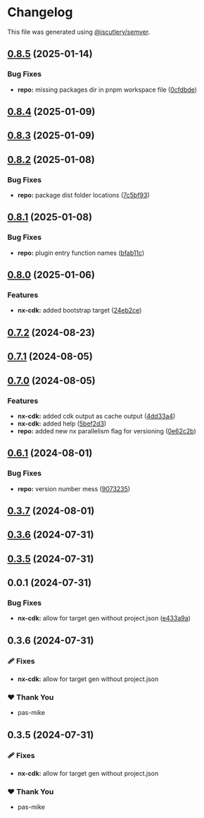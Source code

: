 # Changelog

This file was generated using [@jscutlery/semver](https://github.com/jscutlery/semver).

## [0.8.5](https://github.com/plastic-ant/packages/compare/nx-cdk@0.8.4...nx-cdk@0.8.5) (2025-01-14)


### Bug Fixes

* **repo:** missing packages dir in pnpm workspace file ([0cfdbde](https://github.com/plastic-ant/packages/commit/0cfdbde0bdda4aa4f903a0c05735aa5543d53808))

## [0.8.4](https://github.com/plastic-ant/packages/compare/nx-cdk@0.8.3...nx-cdk@0.8.4) (2025-01-09)

## [0.8.3](https://github.com/plastic-ant/packages/nx-cdk/compare/nx-cdk@0.8.2...nx-cdk@0.8.3) (2025-01-09)

## [0.8.2](https://github.com/plastic-ant/packages/compare/nx-cdk@0.8.1...nx-cdk@0.8.2) (2025-01-08)


### Bug Fixes

* **repo:** package dist folder locations ([7c5bf93](https://github.com/plastic-ant/packages/commit/7c5bf93c8f7a7627e4519908c82de712056cf42b))

## [0.8.1](https://github.com/plastic-ant/packages/compare/nx-cdk@0.8.0...nx-cdk@0.8.1) (2025-01-08)


### Bug Fixes

* **repo:** plugin entry function names ([bfab11c](https://github.com/plastic-ant/packages/commit/bfab11c76f377adf1713711877fa89bfa530d0e1))

## [0.8.0](https://github.com/plastic-ant/packages/compare/nx-cdk@0.7.2...nx-cdk@0.8.0) (2025-01-06)


### Features

* **nx-cdk:** added bootstrap target ([24eb2ce](https://github.com/plastic-ant/packages/commit/24eb2cedf00df510f46280d873c49e821498dabd))

## [0.7.2](https://github.com/plastic-ant/packages/compare/nx-cdk@0.7.1...nx-cdk@0.7.2) (2024-08-23)

## [0.7.1](https://github.com/plastic-ant/packages/compare/nx-cdk@0.7.0...nx-cdk@0.7.1) (2024-08-05)

## [0.7.0](https://github.com/plastic-ant/packages/compare/nx-cdk@0.6.1...nx-cdk@0.7.0) (2024-08-05)


### Features

* **nx-cdk:** added cdk output as cache output ([4dd33a4](https://github.com/plastic-ant/packages/commit/4dd33a474ddc83ed17c189973a239b5660769e57))
* **nx-cdk:** added help ([5bef2d3](https://github.com/plastic-ant/packages/commit/5bef2d3beaf1a28ada35d412c3fde3ef2d34265e))
* **repo:** added new nx parallelism flag for versioning ([0e62c2b](https://github.com/plastic-ant/packages/commit/0e62c2b707c848e29575d375347db7c76dc331b9))

## [0.6.1](https://github.com/plastic-ant/packages/compare/nx-cdk@0.6.0...nx-cdk@0.6.1) (2024-08-01)


### Bug Fixes

* **repo:** version number mess ([9073235](https://github.com/plastic-ant/packages/commit/9073235aed6b2508f424eca65e62167495d63fbd))

## [0.3.7](https://github.com/plastic-ant/packages/compare/nx-cdk@0.3.6...nx-cdk@0.3.7) (2024-08-01)

## [0.3.6](https://github.com/plastic-ant/nx-cdk/compare/nx-cdk@0.3.5...nx-cdk@0.3.6) (2024-07-31)

## [0.3.5](https://github.com/plastic-ant/nx-cdk/compare/nx-cdk@0.3.4...nx-cdk@0.3.5) (2024-07-31)

## 0.0.1 (2024-07-31)


### Bug Fixes

* **nx-cdk:** allow for target gen without project.json ([e433a9a](https://github.com/plastic-ant/nx-cdk/commit/e433a9a66d1821799648c7b26d0ec5232cac83b7))

## 0.3.6 (2024-07-31)


### 🩹 Fixes

- **nx-cdk:** allow for target gen without project.json


### ❤️  Thank You

- pas-mike

## 0.3.5 (2024-07-31)


### 🩹 Fixes

- **nx-cdk:** allow for target gen without project.json


### ❤️  Thank You

- pas-mike